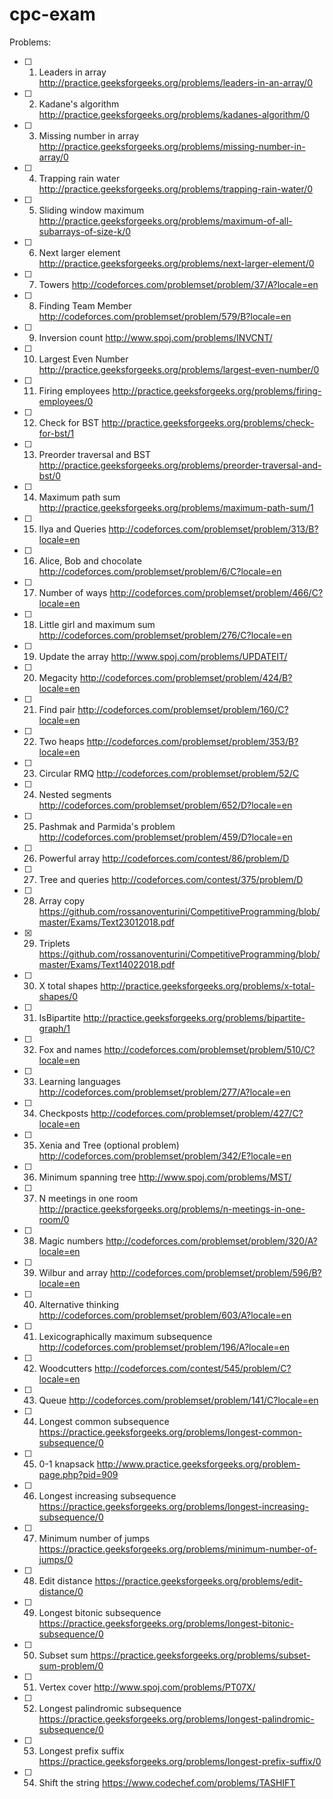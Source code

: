 # cpc-exam

Problems:

- [ ] 01) Leaders in array http://practice.geeksforgeeks.org/problems/leaders-in-an-array/0
- [ ] 02) Kadane's algorithm http://practice.geeksforgeeks.org/problems/kadanes-algorithm/0
- [ ] 03) Missing number in array http://practice.geeksforgeeks.org/problems/missing-number-in-array/0
- [ ] 04) Trapping rain water http://practice.geeksforgeeks.org/problems/trapping-rain-water/0
- [ ] 05) Sliding window maximum http://practice.geeksforgeeks.org/problems/maximum-of-all-subarrays-of-size-k/0
- [ ] 06) Next larger element http://practice.geeksforgeeks.org/problems/next-larger-element/0
- [ ] 07) Towers http://codeforces.com/problemset/problem/37/A?locale=en
- [ ] 08) Finding Team Member http://codeforces.com/problemset/problem/579/B?locale=en
- [ ] 09) Inversion count http://www.spoj.com/problems/INVCNT/
- [ ] 10) Largest Even Number http://practice.geeksforgeeks.org/problems/largest-even-number/0
- [ ] 11) Firing employees http://practice.geeksforgeeks.org/problems/firing-employees/0
- [ ] 12) Check for BST http://practice.geeksforgeeks.org/problems/check-for-bst/1
- [ ] 13) Preorder traversal and BST http://practice.geeksforgeeks.org/problems/preorder-traversal-and-bst/0
- [ ] 14) Maximum path sum http://practice.geeksforgeeks.org/problems/maximum-path-sum/1
- [ ] 15) Ilya and Queries http://codeforces.com/problemset/problem/313/B?locale=en
- [ ] 16) Alice, Bob and chocolate http://codeforces.com/problemset/problem/6/C?locale=en
- [ ] 17) Number of ways http://codeforces.com/problemset/problem/466/C?locale=en
- [ ] 18) Little girl and maximum sum http://codeforces.com/problemset/problem/276/C?locale=en
- [ ] 19) Update the array http://www.spoj.com/problems/UPDATEIT/
- [ ] 20) Megacity http://codeforces.com/problemset/problem/424/B?locale=en
- [ ] 21) Find pair http://codeforces.com/problemset/problem/160/C?locale=en
- [ ] 22) Two heaps http://codeforces.com/problemset/problem/353/B?locale=en
- [ ] 23) Circular RMQ http://codeforces.com/problemset/problem/52/C
- [ ] 24) Nested segments http://codeforces.com/problemset/problem/652/D?locale=en
- [ ] 25) Pashmak and Parmida's problem http://codeforces.com/problemset/problem/459/D?locale=en
- [ ] 26) Powerful array http://codeforces.com/contest/86/problem/D
- [ ] 27) Tree and queries http://codeforces.com/contest/375/problem/D
- [ ] 28) Array copy https://github.com/rossanoventurini/CompetitiveProgramming/blob/master/Exams/Text23012018.pdf
- [X] 29) Triplets https://github.com/rossanoventurini/CompetitiveProgramming/blob/master/Exams/Text14022018.pdf
- [ ] 30) X total shapes http://practice.geeksforgeeks.org/problems/x-total-shapes/0
- [ ] 31) IsBipartite http://practice.geeksforgeeks.org/problems/bipartite-graph/1
- [ ] 32) Fox and names http://codeforces.com/problemset/problem/510/C?locale=en
- [ ] 33) Learning languages http://codeforces.com/problemset/problem/277/A?locale=en
- [ ] 34) Checkposts http://codeforces.com/problemset/problem/427/C?locale=en
- [ ] 35) Xenia and Tree (optional problem) http://codeforces.com/problemset/problem/342/E?locale=en
- [ ] 36) Minimum spanning tree http://www.spoj.com/problems/MST/
- [ ] 37) N meetings in one room http://practice.geeksforgeeks.org/problems/n-meetings-in-one-room/0
- [ ] 38) Magic numbers http://codeforces.com/problemset/problem/320/A?locale=en
- [ ] 39) Wilbur and array http://codeforces.com/problemset/problem/596/B?locale=en
- [ ] 40) Alternative thinking http://codeforces.com/problemset/problem/603/A?locale=en
- [ ] 41) Lexicographically maximum subsequence http://codeforces.com/problemset/problem/196/A?locale=en
- [ ] 42) Woodcutters http://codeforces.com/contest/545/problem/C?locale=en
- [ ] 43) Queue http://codeforces.com/problemset/problem/141/C?locale=en
- [ ] 44) Longest common subsequence https://practice.geeksforgeeks.org/problems/longest-common-subsequence/0
- [ ] 45) 0-1 knapsack http://www.practice.geeksforgeeks.org/problem-page.php?pid=909
- [ ] 46) Longest increasing subsequence https://practice.geeksforgeeks.org/problems/longest-increasing-subsequence/0
- [ ] 47) Minimum number of jumps https://practice.geeksforgeeks.org/problems/minimum-number-of-jumps/0
- [ ] 48) Edit distance https://practice.geeksforgeeks.org/problems/edit-distance/0
- [ ] 49) Longest bitonic subsequence https://practice.geeksforgeeks.org/problems/longest-bitonic-subsequence/0
- [ ] 50) Subset sum https://practice.geeksforgeeks.org/problems/subset-sum-problem/0
- [ ] 51) Vertex cover http://www.spoj.com/problems/PT07X/
- [ ] 52) Longest palindromic subsequence https://practice.geeksforgeeks.org/problems/longest-palindromic-subsequence/0
- [ ] 53) Longest prefix suffix https://practice.geeksforgeeks.org/problems/longest-prefix-suffix/0
- [ ] 54) Shift the string https://www.codechef.com/problems/TASHIFT
